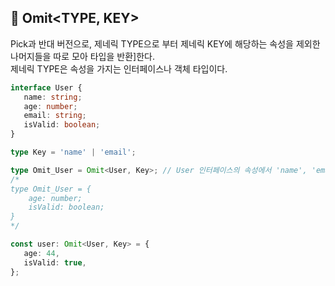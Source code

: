 ## 🐽 Omit<TYPE, KEY>

Pick과 반대 버전으로, 제네릭 TYPE으로 부터 제네릭 KEY에 해당하는 속성을 제외한 나머지들을 따로 모아 타입을 반환]한다.<br/>
제네릭 TYPE은 속성을 가지는 인터페이스나 객체 타입이다.

```TypeScript
interface User {
   name: string;
   age: number;
   email: string;
   isValid: boolean;
}

type Key = 'name' | 'email';

type Omit_User = Omit<User, Key>; // User 인터페이스의 속성에서 'name', 'email' 제외
/*
type Omit_User = {
    age: number;
    isValid: boolean;
}
*/

const user: Omit<User, Key> = {
   age: 44,
   isValid: true,
};
```
